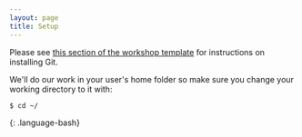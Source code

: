 ```yaml
---
layout: page
title: Setup
---
```


Please see [this section of the workshop template][workshop-setup]
for instructions on installing Git.

We'll do our work in your user's home folder so make sure you change your working directory to it with:

~~~
$ cd ~/
~~~
{: .language-bash}

[workshop-setup]: https://carpentries.github.io/workshop-template/#git
